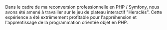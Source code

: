 Dans le cadre de ma reconversion professionnelle en PHP / Symfony, nous avons été amené à travailler sur le jeu de plateau interactif "Heraclès". Cette expérience a été extrêmement profitable pour l'appréhension et l'apprentissage de la programmation orientée objet en PHP.
